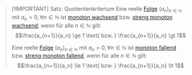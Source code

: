 > [!IMPORTANT] Satz: Quotientenkriterium
> Eine reelle [Folge](../Folge.md) $(a_n)_{n\in\mathbb{N}}$ mit $a_n \gt 0, \forall n\in\mathbb{N}$ ist [monoton wachsend](Monotonie%20reeller%20Folgen.md) bzw. [streng monoton wachsend](Monotonie%20reeller%20Folgen.md), wenn für alle $n \in \mathbb{N}$ gilt:
> $$\frac{a_{n+1}}{a_n} \ge 1 \text{ bzw. } \frac{a_{n+1}}{a_n} \gt 1$$
> 
> Eine reelle [Folge](../Folge.md) $(a_n)_{n\in\mathbb{N}}$ mit $a_n \gt 0, \forall n\in\mathbb{N}$ ist [monoton fallend](Monotonie%20reeller%20Folgen.md) bzw. [streng monoton fallend](Monotonie%20reeller%20Folgen.md), wenn für alle $n \in \mathbb{N}$ gilt:
> $$\frac{a_{n+1}}{a_n} \le 1 \text{ bzw. } \frac{a_{n+1}}{a_n} \lt 1$$